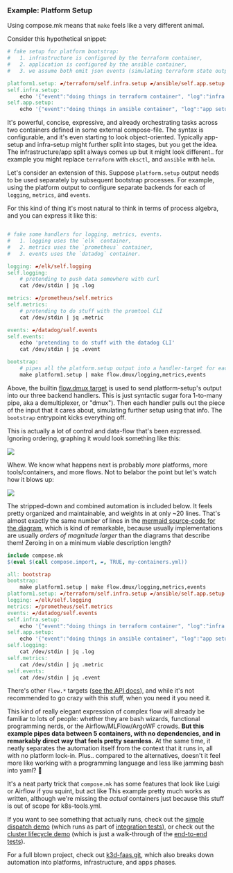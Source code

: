 ### Example: Platform Setup

Using compose.mk means that `make` feels like a very different animal.

Consider this hypothetical snippet:

``` Makefile
# fake setup for platform bootstrap:
#   1. infrastructure is configured by the terraform container, 
#   2. application is configured by the ansible container,
#   3. we assume both emit json events (simulating terraform state output, etc)

platform1.setup: ▰/terraform/self.infra.setup ▰/ansible/self.app.setup
self.infra.setup:
    echo '{"event":"doing things in terraform container", "log":"infra setup done", "metric":123}'
self.app.setup:
    echo '{"event":"doing things in ansible container", "log":"app setup done", "metric":123}'
```

It's powerful, concise, expressive, and already orchestrating tasks across two containers defined in some external compose-file.  The syntax is configurable, and it's even starting to look object-oriented.  Typically app-setup and infra-setup might further split into stages, but you get the idea.  The infrastructure/app split always comes up but it might look different.. for example you might replace `terraform` with `eksctl`, and `ansible` with `helm`.

Let's consider an extension of this.  Suppose `platform.setup` output needs to be used separately by subsequent bootstrap processes.  For example, using the platform output to configure separate backends for each of `logging`, `metrics`, and `events`.  

For this kind of thing it's most natural to think in terms of process algebra, and you can express it like this:

```Makefile

# fake some handlers for logging, metrics, events.
#   1. logging uses the `elk` container,
#   2. metrics uses the `prometheus` container,
#   3. events uses the `datadog` container.

logging: ▰/elk/self.logging
self.logging:
    # pretending to push data somewhere with curl
    cat /dev/stdin | jq .log

metrics: ▰/prometheus/self.metrics
self.metrics:
    # pretending to do stuff with the promtool CLI
    cat /dev/stdin | jq .metric

events: ▰/datadog/self.events
self.events:
    echo 'pretending to do stuff with the datadog CLI'
    cat /dev/stdin | jq .event

bootstrap:
    # pipes all the platform.setup output into a handler-target for each LME backend
    make platform1.setup | make flow.dmux/logging,metrics,events
```

Above, the builtin [flow.dmux target](#flowdmux) is used to send platform-setup's output into our three backend handlers.  This is just syntactic sugar fora 1-to-many pipe, aka a demultiplexer, or "dmux").  Then each handler pulls out the piece of the input that it cares about, simulating further setup using that info.  The `bootstrap` entrypoint kicks everything off.  

This is actually a lot of control and data-flow that's been expressed.  Ignoring ordering, graphing it would look something like this:

<img src=img/example-platform-1.png>

Whew.  We know what happens next is probably *more* platforms, more tools/containers, and more flows.  Not to belabor the point but let's watch how it blows up:

<img src=img/example-platform-2.png>

The stripped-down and combined automation is included below. It feels pretty organized and maintainable, and weights in at only ~20 lines.  That's almost exactly the same number of lines in the [mermaid source-code for the diagram](docs/example-platform-1.mmd), which is kind of remarkable, because usually implementations are usually *orders of magnitude larger* than the diagrams that describe them!  Zeroing in on a minimum viable description length?

```Makefile 
include compose.mk
$(eval $(call compose.import, ▰, TRUE, my-containers.yml))

all: bootstrap 
bootstrap:
    make platform1.setup | make flow.dmux/logging,metrics,events
platform1.setup: ▰/terraform/self.infra.setup ▰/ansible/self.app.setup
logging: ▰/elk/self.logging
metrics: ▰/prometheus/self.metrics
events: ▰/datadog/self.events
self.infra.setup:
    echo '{"event":"doing things in terraform container", "log":"infra setup done", "metric":123}'
self.app.setup:
    echo '{"event":"doing things in ansible container", "log":"app setup done", "metric":123}'
self.logging:
    cat /dev/stdin | jq .log
self.metrics:
    cat /dev/stdin | jq .metric
self.events:
    cat /dev/stdin | jq .event
```

There's other `flow.*` targets ([see the API docs](#apicomposemkflow)), and while it's not recommended to go crazy with this stuff, when you need it you need it.  

This kind of really elegant expression of complex flow will already be familiar to lots of people: whether they are bash wizards, functional programming nerds, or the Airflow/MLFlow/ArgoWF crowds.  **But this example pipes data between 5 containers, with no dependencies, and in remarkably direct way that feels pretty seamless.**  At the same time, it neatly separates the automation itself from the context that it runs in, all with no platform lock-in.  Plus.. compared to the alternatives, doesn't it feel more like working with a programming language and less like jamming bash into yaml? 🤔

It's a neat party trick that `compose.mk` has some features that look like Luigi or Airflow if you squint, but  act like This example pretty much works as written, although we're missing the *actual* containers just because this stuff is out of scope for k8s-tools.yml.  

If you want to see something that actually runs, check out the [simple dispatch demo](#container-dispatch) (which runs as part of [integration tests](tests/Makefile.itest.mk)), or check out the [cluster lifecycle demo](#demo-cluster-automation) (which is just a walk-through of the [end-to-end tests](tests/Makefile.e2e.mk)).  

For a full blown project, check out [k3d-faas.git](https://github.com/elo-enterprises/k3d-faas), which also breaks down automation into platforms, infrastructure, and apps phases.